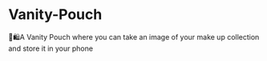 # Vanity-Pouch
💄🛍A Vanity Pouch where you can take an image of your make up collection and store it in your phone
